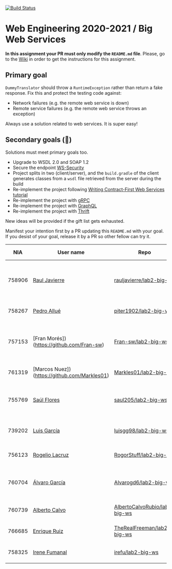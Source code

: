 [![Build Status](https://travis-ci.com/UNIZAR-30246-WebEngineering/lab2-big-ws.svg?branch=master)](https://travis-ci.com/UNIZAR-30246-WebEngineering/lab2-big-ws)
# Web Engineering 2020-2021 / Big Web Services
**In this assignment your PR must only modify the `README.md` file**. Please, go to the [Wiki](https://github.com/UNIZAR-30246-WebEngineering/lab2-big-ws/wiki) in order to get the instructions for this assignment.


## Primary goal

`DummyTranslator` should throw a `RuntimeException` rather than return a fake response.
Fix this and protect the testing code against:

- Network failures (e.g. the remote web service is down)
- Remote service failures (e.g. the remote web service throws an exception)

Always use a solution related to web services. It is super easy!

## Secondary goals (:gift:)

Solutions must meet primary goals too. 

- Upgrade to WSDL 2.0 and SOAP 1.2
- Secure the endpoint [WS-Security](https://docs.spring.io/spring-ws/docs/3.0.10.RELEASE/reference/#security)
- Project splits in two (client/server), and the `build.gradle` of the client generates classes from a `wsdl` file retrieved from the server during the build 
- Re-implement the project following [Writing Contract-First Web Services tutorial](https://docs.spring.io/spring-ws/docs/3.0.10.RELEASE/reference/#tutorial)
- Re-implement the project with [gRPC](https://yidongnan.github.io/grpc-spring-boot-starter/en/)
- Re-implement the project with [GraphQL](https://www.graphql-java.com/tutorials/getting-started-with-spring-boot/)
- Re-implement the project with [Thrift](https://github.com/aatarasoff/spring-thrift-starter)

New ideas will be provided if the gift list gets exhausted.

Manifest your intention first by a PR updating this `README.md` with your goal.
If you desist of your goal, release it by a PR so other fellow can try it. 

|NIA    | User name | Repo | Build Status | What was explored | Review for :gift: | Score
|-------|-----------|------|--------------|-------------------|----------------------|--------
|758906 |[Raul Javierre](https://github.com/rauljavierre)|[rauljavierre/lab2-big-ws](https://github.com/rauljavierre/lab2-big-ws/tree/test)|![Build Status](https://travis-ci.com/rauljavierre/lab2-big-ws.svg)|JUnit, code generation|Re-implement the project with [GraphQL](https://www.graphql-java.com/tutorials/getting-started-with-spring-boot/)|
|758267 |[Pedro Allué](https://github.com/piter1902)|[piter1902/lab2-big-ws](https://github.com/piter1902/lab2-big-ws/tree/test) |  [![Build Status](https://travis-ci.com/piter1902/lab2-big-ws.svg?branch=test)](https://travis-ci.com/piter1902/lab2-big-ws)    |  JUnit Tests     |                      |
|757153 |[Fran Morés])(https://github.com/Fran-sw)|[Fran-sw/lab2-big-ws](https://github.com/Fran-sw/lab2-big-ws/tree/test) |[![Build Status](https://travis-ci.com/Fran-sw/lab2-big-ws.svg)](https://travis-ci.com/Fran-sw/lab2-big-ws)       | Spring exceptions (Runtime and Service), JUnit tests|                      |
|761319 |[Marcos Nuez])(https://github.com/Markles01)|[Markles01/lab2-big-ws](https://github.com/Markles01/lab2-big-ws/tree/test) |[![Build Status](https://travis-ci.com/Markles01/lab2-big-ws.svg)](https://travis-ci.com/Markles01/lab2-big-ws)       | JUnit tests, Spring exceptions|                      |
|755769 |[Saúl Flores](https://github.com/saul205)|[saul205/lab2-big-ws](https://github.com/saul205/lab2-big-ws/tree/test)|![Build Status](https://travis-ci.com/saul205/lab2-big-ws.svg?branch=test)|[JUnit Exception Testing](https://github.com/junit-team/junit4/wiki/Exception-testing)| Re-implement the project with [gRPC](https://yidongnan.github.io/grpc-spring-boot-starter/en/)
|739202 |[Luis García](https://github.com/luisgg98)|[luisgg98/lab2-big-ws](https://github.com/luisgg98/lab2-big-ws/) |  [![Build Status](https://travis-ci.com/luisgg98/lab2-big-ws.svg)](https://travis-ci.com/luisgg98/lab2-big-ws)    |  Exception Tests  |  Upgrade to WSDL 2.0 and SOAP 1.2                    |  
|756123 |[Rogelio Lacruz](https://github.com/RogorStuff)|[RogorStuff/lab2-big-ws](https://github.com/RogorStuff/lab2-big-ws/tree/test) |[![Build Status](https://travis-ci.org/RogorStuff/lab2-big-ws.svg)](https://travis-ci.org/RogorStuff/lab2-big-ws)    | Spring exceptions, JUnit tests |                      |
|760704 |[Álvaro García](https://github.com/Alvarogd6)|[Alvarogd6/lab2-big-ws](https://github.com/Alvarogd6/lab2-big-ws/tree/test)|![Build Status](https://travis-ci.com/Alvarogd6/lab2-big-ws.svg?branch=test)|JUnit, Spring ws exceptions| Re-implement the project with [Thrift](https://github.com/aatarasoff/spring-thrift-starter)   |
|760739 |[Alberto Calvo](https://github.com/AlbertoCalvoRubio)|[AlbertoCalvoRubio/lab2-big-ws](https://github.com/AlbertoCalvoRubio/lab2-big-ws/tree/test)|![Build Status](https://travis-ci.com/AlbertoCalvoRubio/lab2-big-ws.svg?branch=test)|Spring Ws exceptions, Junit|                      |
|766685 | [Enrique Ruiz](https://github.com/TheRealFreeman) | [TheRealFreeman/lab2-big-ws](https://github.com/TheRealFreeman/lab2-big-ws/tree/test) | ![Build Status](https://api.travis-ci.com/TheRealFreeman/lab2-big-ws.svg?branch=test) | JUnit and WSDL description |                      |
|758325 |[Irene Fumanal](https://github.com/irefu)|[irefu/lab2-big-ws](https://github.com/irefu/lab2-big-ws/tree/test) |  [![Build Status](https://travis-ci.org/irefu/lab2-big-ws.svg?branch=test)](https://travis-ci.org/github/irefu/lab2-big-ws)    |  JUnit Tests and Exception    |                      |
